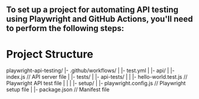## To set up a project for automating API testing using Playwright and GitHub Actions, you'll need to perform the following steps:

# Project Structure

playwright-api-testing/
  |- .github/workflows/
  |    |- test.yml 
  |
  |- api/
  |   |- index.js                    // API server file
  |
  |- tests/
  |   |- api-tests/
  |   |    |- hello-world.test.js    // Playwright API test file
  |   |
  |   |- setup/
  |        |- playwright.config.js   // Playwright setup file
  |
  |- package.json                    //  Manifest file 
